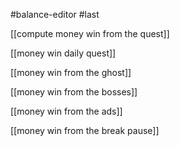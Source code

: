 #balance-editor 
#last 


[[compute money win from the quest]]

[[money win daily quest]]

[[money win from the ghost]]

[[money win from the bosses]]

[[money win from the ads]] 

[[money win from the break pause]]

